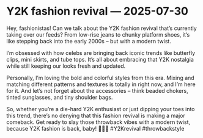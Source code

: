 # Y2K fashion revival — 2025-07-30

Hey, fashionistas! Can we talk about the Y2K fashion revival that’s currently taking over our feeds? From low-rise jeans to chunky platform shoes, it’s like stepping back into the early 2000s – but with a modern twist.

I’m obsessed with how celebs are bringing back iconic trends like butterfly clips, mini skirts, and tube tops. It’s all about embracing that Y2K nostalgia while still keeping our looks fresh and updated.

Personally, I’m loving the bold and colorful styles from this era. Mixing and matching different patterns and textures is totally in right now, and I’m here for it. And let’s not forget about the accessories – think beaded chokers, tinted sunglasses, and tiny shoulder bags.

So, whether you’re a die-hard Y2K enthusiast or just dipping your toes into this trend, there’s no denying that this fashion revival is making a major comeback. Get ready to slay those throwback vibes with a modern twist, because Y2K fashion is back, baby! 🦋💖🌟 #Y2Krevival #throwbackstyle